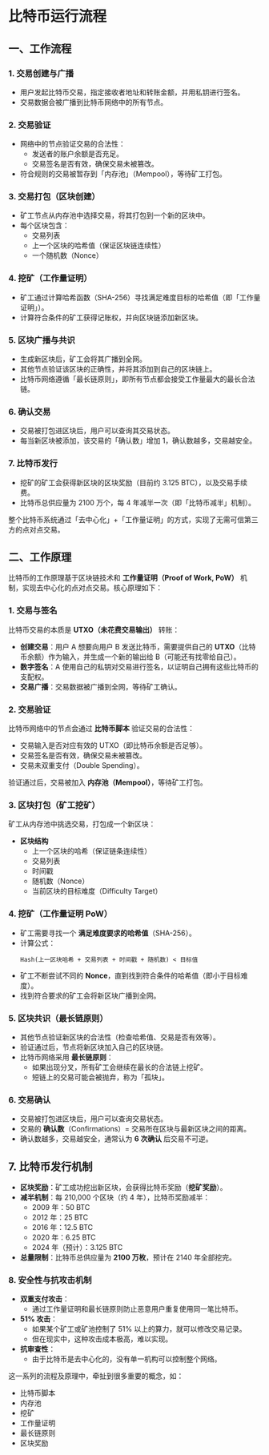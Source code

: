 # 比特币运行流程

## 一、工作流程

### **1. 交易创建与广播**
- 用户发起比特币交易，指定接收者地址和转账金额，并用私钥进行签名。
- 交易数据会被广播到比特币网络中的所有节点。

### **2. 交易验证**
- 网络中的节点验证交易的合法性：
  - 发送者的账户余额是否充足。
  - 交易签名是否有效，确保交易未被篡改。
- 符合规则的交易被暂存到「内存池」（Mempool），等待矿工打包。

### **3. 交易打包（区块创建）**
- 矿工节点从内存池中选择交易，将其打包到一个新的区块中。
- 每个区块包含：
  - 交易列表
  - 上一个区块的哈希值（保证区块链连续性）
  - 一个随机数（Nonce）

### **4. 挖矿（工作量证明）**
- 矿工通过计算哈希函数（SHA-256）寻找满足难度目标的哈希值（即「工作量证明」）。
- 计算符合条件的矿工获得记账权，并向区块链添加新区块。

### **5. 区块广播与共识**
- 生成新区块后，矿工会将其广播到全网。
- 其他节点验证该区块的正确性，并将其添加到自己的区块链上。
- 比特币网络遵循「最长链原则」，即所有节点都会接受工作量最大的最长合法链。

### **6. 确认交易**
- 交易被打包进区块后，用户可以查询其交易状态。
- 每当新区块被添加，该交易的「确认数」增加 1，确认数越多，交易越安全。

### **7. 比特币发行**
- 挖矿的矿工会获得新区块的区块奖励（目前约 3.125 BTC），以及交易手续费。
- 比特币总供应量为 2100 万个，每 4 年减半一次（即「比特币减半」机制）。

整个比特币系统通过「去中心化」+「工作量证明」的方式，实现了无需可信第三方的点对点交易。



## 二、工作原理
比特币的工作原理基于区块链技术和 **工作量证明（Proof of Work, PoW）** 机制，实现去中心化的点对点交易。核心原理如下：


### **1. 交易与签名**
比特币交易的本质是 **UTXO（未花费交易输出）** 转账：
- **创建交易**：用户 A 想要向用户 B 发送比特币，需要提供自己的 **UTXO**（比特币余额）作为输入，并生成一个新的输出给 B（可能还有找零给自己）。
- **数字签名**：A 使用自己的私钥对交易进行签名，以证明自己拥有这些比特币的支配权。
- **交易广播**：交易数据被广播到全网，等待矿工确认。


### **2. 交易验证**
比特币网络中的节点会通过 **比特币脚本** 验证交易的合法性：
- 交易输入是否对应有效的 UTXO（即比特币余额是否足够）。
- 交易签名是否有效，确保交易未被篡改。
- 交易未双重支付（Double Spending）。

验证通过后，交易被加入 **内存池（Mempool）**，等待矿工打包。


### **3. 区块打包（矿工挖矿）**
矿工从内存池中挑选交易，打包成一个新区块：
- **区块结构**
  - 上一个区块的哈希（保证链条连续性）
  - 交易列表
  - 时间戳
  - 随机数（Nonce）
  - 当前区块的目标难度（Difficulty Target）


### **4. 挖矿（工作量证明 PoW）**
- 矿工需要寻找一个 **满足难度要求的哈希值**（SHA-256）。
- 计算公式：  
  ```
  Hash(上一区块哈希 + 交易列表 + 时间戳 + 随机数) < 目标值
  ```
- 矿工不断尝试不同的 **Nonce**，直到找到符合条件的哈希值（即小于目标难度）。
- 找到符合要求的矿工会将新区块广播到全网。

### **5. 区块共识（最长链原则）**
- 其他节点验证新区块的合法性（检查哈希值、交易是否有效等）。
- 验证通过后，节点将新区块加入自己的区块链。
- 比特币网络采用 **最长链原则**：
  - 如果出现分叉，所有矿工会继续在最长的合法链上挖矿。
  - 短链上的交易可能会被抛弃，称为「孤块」。


### **6. 交易确认**
- 交易被打包进区块后，用户可以查询交易状态。
- 交易的 **确认数**（Confirmations）= 交易所在区块与最新区块之间的距离。
- 确认数越多，交易越安全，通常认为 **6 次确认** 后交易不可逆。


## **7. 比特币发行机制**
- **区块奖励**：矿工成功挖出新区块，会获得比特币奖励（**挖矿奖励**）。
- **减半机制**：每 210,000 个区块（约 4 年），比特币奖励减半：
  - 2009 年：50 BTC
  - 2012 年：25 BTC
  - 2016 年：12.5 BTC
  - 2020 年：6.25 BTC
  - 2024 年（预计）：3.125 BTC
- **总量限制**：比特币总供应量为 **2100 万枚**，预计在 2140 年全部挖完。


### **8. 安全性与抗攻击机制**
- **双重支付攻击**：
  - 通过工作量证明和最长链原则防止恶意用户重复使用同一笔比特币。
- **51% 攻击**：
  - 如果某个矿工或矿池控制了 51% 以上的算力，就可以修改交易记录。
  - 但在现实中，这种攻击成本极高，难以实现。
- **抗审查性**：
  - 由于比特币是去中心化的，没有单一机构可以控制整个网络。



这一系列的流程及原理中，牵扯到很多重要的概念，如：
- 比特币脚本
- 内存池
- 挖矿
- 工作量证明
- 最长链原则
- 区块奖励